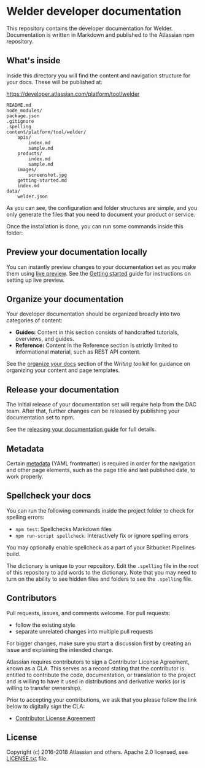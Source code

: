 # Welder developer documentation

This repository contains the developer documentation for Welder. Documentation is written
in Markdown and published to the Atlassian npm repository.

## What's inside

Inside this directory you will find the content and navigation structure for your docs. These will
be published at:

https://developer.atlassian.com/platform/tool/welder

```
README.md
node_modules/
package.json
.gitignore
.spelling
content/platform/tool/welder/
    apis/
        index.md
        sample.md
    products/
        index.md
        sample.md
    images/
        screenshot.jpg
    getting-started.md
    index.md
data/
    welder.json
```

As you can see, the configuration and folder structures are simple, and you only generate the files
that you need to document your product or service.

Once the installation is done, you can run some commands inside this folder:

## Preview your documentation locally

You can instantly preview changes to your documentation set as you make them using
[live preview](https://developer.atlassian.com/platform/writing-toolkit/viewing-your-docs-locally/).
See the [Getting started](https://developer.atlassian.com/platform/writing-toolkit/getting-started/) guide for
instructions on setting up live preview.

## Organize your documentation

Your developer documentation should be organized broadly into two categories of content:

-   **Guides:** Content in this section consists of handcrafted tutorials, overviews, and guides.
-   **Reference:** Content in the Reference section is strictly limited to informational material, such
    as REST API content.

See the [organize your docs](https://developer.atlassian.com/platform/writing-toolkit/organizing-your-docs/)
section of the _Writing toolkit_ for guidance on organizing your content and page templates.

## Release your documentation

The initial release of your documentation set will require help from the DAC team.
After that, further changes can be released by publishing your documentation set to npm.

See the [releasing your documentation guide](http://developer.atlassian.com/platform/writing-toolkit/publishing-process/)
for full details.

## Metadata

Certain [metadata](https://developer.atlassian.com/platform/writing-toolkit/metadata/) (YAML
frontmatter) is required in order for the navigation and other page elements, such as the
page title and last published date, to work properly.

## Spellcheck your docs

You can run the following commands inside the project folder to check for spelling errors:

-   `npm test`: Spellchecks Markdown files
-   `npm run-script spellcheck`: Interactively fix or ignore spelling errors

You may optionally enable spellcheck as a part of your Bitbucket Pipelines build.

The dictionary is unique to your repository. Edit the `.spelling` file in the root of this
repository to add words to the dictionary. Note that you may need to turn on the ability to see
hidden files and folders to see the `.spelling` file.

## Contributors

Pull requests, issues, and comments welcome. For pull requests:

-   follow the existing style
-   separate unrelated changes into multiple pull requests

For bigger changes, make sure you start a discussion first by creating
an issue and explaining the intended change.

Atlassian requires contributors to sign a Contributor License Agreement,
known as a CLA. This serves as a record stating that the contributor is
entitled to contribute the code, documentation, or translation to the project
and is willing to have it used in distributions and derivative works
(or is willing to transfer ownership).

Prior to accepting your contributions, we ask that you please follow the
link below to digitally sign the CLA:

-   [Contributor License Agreement](https://atlassian.wufoo.com/forms/contributor-license-agreement/)

## License

Copyright (c) 2016-2018 Atlassian and others.
Apache 2.0 licensed, see [LICENSE.txt](LICENSE.txt) file.

